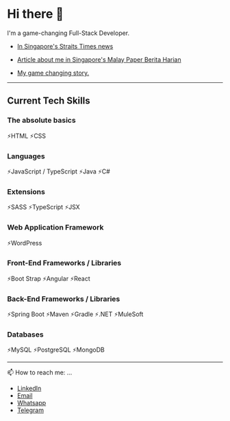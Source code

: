 # Hi there 👋

I'm a game-changing Full-Stack Developer.

- [In Singapore's Straits Times news](https://www.straitstimes.com/singapore/parenting-education/from-taxi-driver-to-software-engineer-in-9-months)

- [Article about me in Singapore's Malay Paper Berita Harian](https://www.bharian.com.my/berita/nasional/2020/05/525628/ibu-bapa-dan-anak-berjaya-berjaya-berjaya)

- [My game changing story.](https://singapore.generation.org/stories/gazali-full-stack-developer/)

---

## Current Tech Skills

### The absolute basics

⚡HTML
⚡CSS

### Languages

⚡JavaScript / TypeScript
⚡Java
⚡C#

### Extensions

⚡SASS
⚡TypeScript
⚡JSX

### Web Application Framework

⚡WordPress

### Front-End Frameworks / Libraries

⚡Boot Strap
⚡Angular
⚡React

### Back-End Frameworks / Libraries

⚡Spring Boot
⚡Maven
⚡Gradle
⚡.NET
⚡MuleSoft

### Databases

⚡MySQL
⚡PostgreSQL
⚡MongoDB

---

📫 How to reach me: ...

- [LinkedIn](https://www.linkedin.com/in/gazaliahmad/)
- [Email](mailto:gazali@journeymanjourneys.com)
- [Whatsapp](https://wa.me/6588085871)
- [Telegram](https://t.me/GazaliOne)

<!--
🌱 _Something new is coming_

**GazaliAhmad/GazaliAhmad** is a ✨ _special_ ✨ repository because its `README.md` (this file) appears on your GitHub profile.

Here are some ideas to get you started:

- 🔭 I’m currently working on ...
- 🌱 I’m currently learning ...
- 👯 I’m looking to collaborate on ...
- 🤔 I’m looking for help with ...
- 💬 Ask me about ...
- 📫 How to reach me: ...
- 😄 Pronouns: ...
- ⚡ Fun fact: ...
-->
